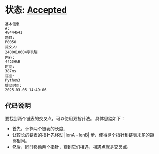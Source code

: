 # 状态: [Accepted](http://dsbpython.openjudge.cn/dspythonbook/solution/48444641/)
```
基本信息
#:
48444641
题目:
P0050
提交人:
2400010604李凯瑞
内存:
44236kB
时间:
387ms
语言:
Python3
提交时间:
2025-03-05 14:49:06
```

## 代码说明
要找到两个链表的交叉点，可以使用双指针法。
具体思路如下：
- 首先，计算两个链表的长度。
- 让较长的链表的指针先移动 |lenA - lenB| 步，使得两个指针到链表末尾的距离相同。
- 然后，同时移动两个指针，直到它们相遇，相遇点就是交叉点。